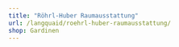 ```yaml
---
title: "Röhrl-Huber Raumausstattung"
url: /langquaid/roehrl-huber-raumausstattung/
shop: Gardinen
---
```

